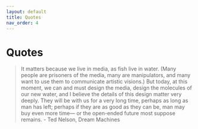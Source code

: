 ```yaml
---
layout: default
title: Quotes
nav_order: 4
---
```


#  Quotes 

> It matters because we live in media, as fish live in water. (Many people are prisoners of the media, many are manipulators, and many want to use them to communicate artistic visions.) But today, at this moment, we can and must design the media, design the molecules of our new water, and I believe the details of this design matter very deeply. They will be with us for a very long time, perhaps as long as man has left; perhaps if they are as good as they can be, man may buy even more time— or the open-ended future most suppose remains. - Ted Nelson, Dream Machines

